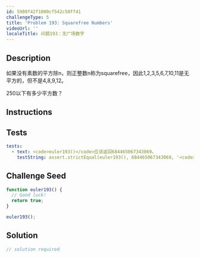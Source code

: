 ```yaml
---
id: 5900f42f1000cf542c50ff41
challengeType: 5
title: 'Problem 193: Squarefree Numbers'
videoUrl: ''
localeTitle: 问题193：无广场数字
---
```


## Description
<section id="description">如果没有素数的平方除n，则正整数n称为squarefree，因此1,2,3,5,6,7,10,11是无平方的，但不是4,8,9,12。 <p> 250以下有多少平方数？ </p></section>

## Instructions
<section id="instructions">
</section>

## Tests
<section id='tests'>

```yml
tests:
  - text: <code>euler193()</code>应该返回684465067343069。
    testString: assert.strictEqual(euler193(), 684465067343069, '<code>euler193()</code> should return 684465067343069.');

```

</section>

## Challenge Seed
<section id='challengeSeed'>

<div id='js-seed'>

```js
function euler193() {
  // Good luck!
  return true;
}

euler193();

```

</div>



</section>

## Solution
<section id='solution'>

```js
// solution required
```
</section>
